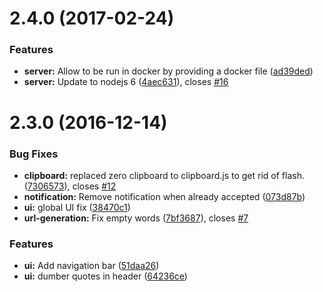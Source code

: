<a name="2.4.0"></a>
# 2.4.0 (2017-02-24)


### Features

* **server:** Allow to be run in docker by providing a docker file ([ad39ded](https://github.com/Orange-OpenSource/just-drop-it/commit/ad39ded))
* **server:** Update to nodejs 6 ([4aec631](https://github.com/Orange-OpenSource/just-drop-it/commit/4aec631)), closes [#16](https://github.com/Orange-OpenSource/just-drop-it/issues/16)



<a name="2.3.0"></a>
# 2.3.0 (2016-12-14)


### Bug Fixes

* **clipboard:** replaced zero clipboard to clipboard.js to get rid of flash. ([7306573](https://github.com/Orange-OpenSource/just-drop-it/commit/7306573)), closes [#12](https://github.com/Orange-OpenSource/just-drop-it/issues/12)
* **notification:** Remove notification when already accepted ([073d87b](https://github.com/Orange-OpenSource/just-drop-it/commit/073d87b))
* **ui:** global UI fix ([38470c1](https://github.com/Orange-OpenSource/just-drop-it/commit/38470c1))
* **url-generation:** Fix empty words ([7bf3687](https://github.com/Orange-OpenSource/just-drop-it/commit/7bf3687)), closes [#7](https://github.com/Orange-OpenSource/just-drop-it/issues/7)


### Features

* **ui:** Add navigation bar ([51daa26](https://github.com/Orange-OpenSource/just-drop-it/commit/51daa26))
* **ui:** dumber quotes in header ([64236ce](https://github.com/Orange-OpenSource/just-drop-it/commit/64236ce))



